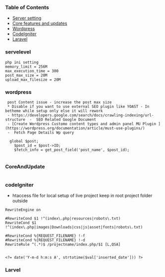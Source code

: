 ### Table of Contents


  - [Server setting](#servelevel)
  - [Core features and updates](#CoreAndUpdate)
  - [Wordpress](#wordpress)
  - [CodeIgniter](#codeIgniter)
  - [Laravel](#Larvel)



### servelevel

```
php ini setting
memory_limit = 256M
max_execution_time = 300
post_max_size = 20M
upload_max_filesize = 20M

```

### wordpress

```
 post Content issue - increase the post max size
 * Disable if you want to use external SEO plugin like YOAST - In betheme while setup only else it will rework
 - https://developers.google.com/search/docs/crawling-indexing/url-structure  -  SEO Related Google Document
 - [Create Wordpress Customo content types and admin panel MU Plugin ](https://wordpress.org/documentation/article/must-use-plugins/) 
 -  Fetch Page Details Wp query

  global $post;
    $post_id = $post->ID;
    $fetch_info = get_post_field('post_name', $post_id);


```

### CoreAndUpdate

```

```

### codeIgniter

- htaccess file for local setup of live project keep in root project folder outside
```
RewriteEngine on

#RewriteCond $1 !^(index\.php|resources|robots\.txt)
RewriteCond $1 !^(index\.php|images|Downloads|css|js|asset|fonts|robots\.txt)

#RewriteCond %{REQUEST_FILENAME} !-f
#RewriteCond %{REQUEST_FILENAME} !-d
RewriteRule ^(.*)$ /projectname/index.php/$1 [L,QSA] 


```

```
<?= date('Y-m-d h:m:s A', strtotime($val['inserted_date'])) ?>

```

### Larvel

```


```
    

